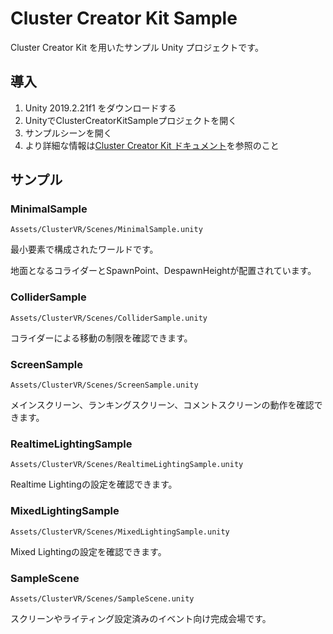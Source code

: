 # Cluster Creator Kit Sample

Cluster Creator Kit を用いたサンプル Unity プロジェクトです。

## 導入

1. Unity 2019.2.21f1 をダウンロードする
2. UnityでClusterCreatorKitSampleプロジェクトを開く
3. サンプルシーンを開く
4. より詳細な情報は[Cluster Creator Kit ドキュメント](https://clustervr.gitbook.io/creatorkit/)を参照のこと

## サンプル

### MinimalSample

`Assets/ClusterVR/Scenes/MinimalSample.unity`

最小要素で構成されたワールドです。

地面となるコライダーとSpawnPoint、DespawnHeightが配置されています。

### ColliderSample

`Assets/ClusterVR/Scenes/ColliderSample.unity`

コライダーによる移動の制限を確認できます。

### ScreenSample

`Assets/ClusterVR/Scenes/ScreenSample.unity`

メインスクリーン、ランキングスクリーン、コメントスクリーンの動作を確認できます。

### RealtimeLightingSample

`Assets/ClusterVR/Scenes/RealtimeLightingSample.unity`

Realtime Lightingの設定を確認できます。

### MixedLightingSample

`Assets/ClusterVR/Scenes/MixedLightingSample.unity`

Mixed Lightingの設定を確認できます。

### SampleScene

`Assets/ClusterVR/Scenes/SampleScene.unity`

スクリーンやライティング設定済みのイベント向け完成会場です。

